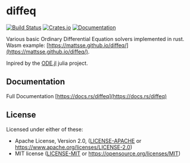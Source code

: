 diffeq
=====================
[![Build Status](https://travis-ci.com/mattsse/diffeq-rs.svg?branch=master)](https://travis-ci.com/mattsse/diffeq-rs)
[![Crates.io](https://img.shields.io/crates/v/diffeq.svg)](https://crates.io/crates/diffeq)
[![Documentation](https://docs.rs/diffeq/badge.svg)](https://docs.rs/diffeq)

Various basic Ordinary Differential Equation solvers implemented in rust.
Wasm example: [https://mattsse.github.io/diffeq/](https://mattsse.github.io/diffeq/).

Inpired by the [ODE.jl](https://github.com/JuliaDiffEq/ODE.jl) julia project.

## Documentation

Full Documentation [https://docs.rs/diffeq](https://docs.rs/diffeq)

## License

Licensed under either of these:

 * Apache License, Version 2.0, ([LICENSE-APACHE](LICENSE-APACHE) or
   https://www.apache.org/licenses/LICENSE-2.0)
 * MIT license ([LICENSE-MIT](LICENSE-MIT) or
   https://opensource.org/licenses/MIT)
   
